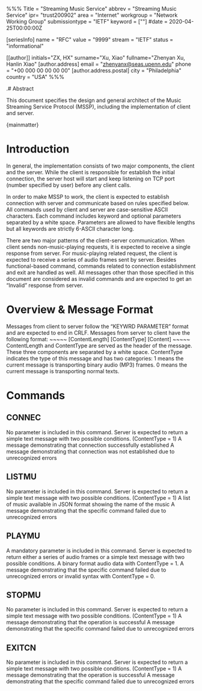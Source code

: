 %%%
Title = "Streaming Music Service"
abbrev = "Streaming Music Service"
ipr= "trust200902"
area = "Internet"
workgroup = "Network Working Group"
submissiontype = "IETF"
keyword = [""]
#date = 2020-04-25T00:00:00Z

[seriesInfo]
name = "RFC"
value = "9999"
stream = "IETF"
status = "informational"

[[author]]
initials="ZX, HX"
surname="Xu, Xiao"
fullname="Zhenyan Xu, Hanlin Xiao"
 [author.address]
 email = "zhenyanx@seas.upenn.edu"
 phone = "+00 000 00 00 00 00"
  [author.address.postal]
  city = "Philadelphia"
  country = "USA"
%%%

.# Abstract

This document specifies the design and general architect of the Music 
Streaming Service Protocol (MSSP), including the implementation of client and server. 

{mainmatter}

#  Introduction
In general, the implementation consists of two major components, the client and the server. While the client is responsible for establish the initial connection, the server host will start and keep listening on TCP port (number specified by user) before any client calls. 

In order to make MSSP to work, the client is expected to establish connection with server and communicate based on rules specified below. All commands used by client and server are case-sensitive ASCII characters. Each command includes keyword and optional parameters separated by a white space. Parameters are allowed to have flexible lengths but all keywords are strictly 6-ASCII character long.

There are two major patterns of the client-server communication. When client sends non-music-playing requests, it is expected to receive a single response from server. For music-playing related request, the client is expected to receive a series of audio frames sent by server. Besides functional-based command, commands related to connection establishment and exit are handled as well. All messages other than those specified in this document are considered as invalid commands and are expected to get an “Invalid” response from server.


#  Overview & Message Format
Messages from client to server follow the “KEYWRD PARAMETER” format and are expected to end in CRLF. Messages from server to client have the following format:
    ~~~~~
    [ContentLength] [ContentType] [Content]
    ~~~~~
ContentLength and ContentType are served as the header of the message. These three components are separated by a white space. ContentType indicates the type of this message and has two categories:  1 means the current message is transporting binary audio (MP3) frames. 0 means the current message is transporting normal texts. 


#  Commands
##  CONNEC

No parameter is included in this command. Server is expected to return a simple text message with two possible conditions. (ContentType = 1)
A message demonstrating that connection successfully established 
A message demonstrating that connection was not established due to unrecognized errors 

##  LISTMU

No parameter is included in this command. Server is expected to return a simple text message with two possible conditions. (ContentType = 1)
A list of music available in JSON format showing the name of the music 
A message demonstrating that the specific command failed due to unrecognized errors

##  PLAYMU

A mandatory parameter is included in this command. Server is expected to return either a series of audio frames or a simple text message with two possible conditions. 
A binary format audio data with ContentType = 1.
A message demonstrating that the specific command failed due to unrecognized errors or invalid syntax with ContentType = 0.


##  STOPMU
No parameter is included in this command. Server is expected to return a simple text message with two possible conditions. (ContentType = 1)
A message demonstrating that the operation is successful 
A message demonstrating that the specific command failed due to unrecognized errors

##  EXITCN

No parameter is included in this command. Server is expected to return a simple text message with two possible conditions. (ContentType = 1)
A message demonstrating that the operation is successful 
A message demonstrating that the specific command failed due to unrecognized errors

